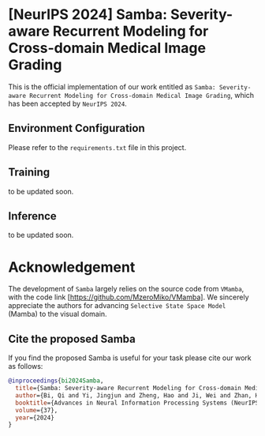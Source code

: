 # [NeurIPS 2024] Samba: Severity-aware Recurrent Modeling for Cross-domain Medical Image Grading

This is the official implementation of our work entitled as ```Samba: Severity-aware Recurrent Modeling for Cross-domain Medical Image Grading```, which has been accepted by ```NeurIPS 2024```.

## Environment Configuration

Please refer to the ```requirements.txt``` file in this project.

## Training

to be updated soon.

## Inference

to be updated soon.

# Acknowledgement

The development of ```Samba``` largely relies on the source code from ```VMamba```, with the code link [https://github.com/MzeroMiko/VMamba]. We sincerely appreciate the authors for advancing ```Selective State Space Model``` (Mamba) to the visual domain. 

## Cite the proposed Samba

If you find the proposed Samba is useful for your task please cite our work as follows:

```BibTeX
@inproceedings{bi2024Samba,
  title={Samba: Severity-aware Recurrent Modeling for Cross-domain Medical Image Grading},
  author={Bi, Qi and Yi, Jingjun and Zheng, Hao and Ji, Wei and Zhan, Haolan and Huang, Yawen and Li, Yuexiang and Zheng, Yefeng},
  booktitle={Advances in Neural Information Processing Systems (NeurIPS)},
  volume={37},
  year={2024}
}
```
